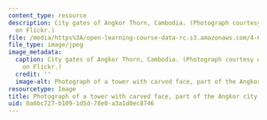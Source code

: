 ```yaml
---
content_type: resource
description: City gates of Angkor Thorn, Cambodia. (Photograph courtesy of shapeshift
  on Flickr.)
file: /media/https%3A/open-learning-course-data-rc.s3.amazonaws.com/4-696-a-global-history-of-architecture-writing-seminar-spring-2008/0a6bc727b1091d5d78e0a3a1d0ec8746_4-696s08-th.jpg
file_type: image/jpeg
image_metadata:
  caption: City gates of Angkor Thorn, Cambodia. (Photograph courtesy of [shapeshift](http://www.flickr.com/photos/shapeshift/76520922/)
    on Flickr.)
  credit: ''
  image-alt: Photograph of a tower with carved face, part of the Angkor city gates.
resourcetype: Image
title: Photograph of a tower with carved face, part of the Angkor city gates
uid: 0a6bc727-b109-1d5d-78e0-a3a1d0ec8746
---
```

